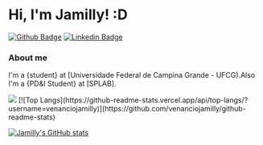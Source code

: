 # Hi, I'm Jamilly! :D

[![Github Badge](https://img.shields.io/badge/-Github-000?style=flat-square&logo=Github&logoColor=white&link=https://github.com/venanciojamilly)](https://github.com/venanciojamilly)
[![Linkedin Badge](https://img.shields.io/badge/-LinkedIn-blue?style=flat-square&logo=Linkedin&logoColor=white&link=https://www.linkedin.com/in/jamilly-ven%C3%A2ncio/)](https://www.linkedin.com/in/jamilly-ven%C3%A2ncio/)

### About me
I'm a {student} at [Universidade Federal de Campina Grande - UFCG).Also I'm a {PD&I Student} at [SPLAB].


<img src="https://img.shields.io/static/v1?label=Overview&message=Jamilly&color=f8efd4&style=for-the-badge&logo=GitHub">
[![Top Langs](https://github-readme-stats.vercel.app/api/top-langs/?username=venanciojamilly)](https://github.com/venanciojamilly/github-readme-stats)

[![Jamilly's GitHub stats](https://github-readme-stats.vercel.app/api?username=venanciojamilly&theme=moltack&show_icons=true)](https://github.com/venanciojamilly/github-readme-stats)
